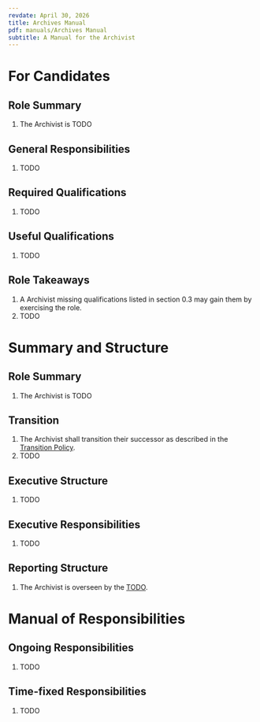 ```yaml
---
revdate: April 30, 2026
title: Archives Manual
pdf: manuals/Archives Manual
subtitle: A Manual for the Archivist
---
```


# For Candidates

## Role Summary
1. The Archivist is TODO

## General Responsibilities
1. TODO

## Required Qualifications
1. TODO

## Useful Qualifications
1. TODO

## Role Takeaways
1. A Archivist missing qualifications listed in section 0.3 may gain them by exercising the role.
1. TODO

# Summary and Structure

## Role Summary
1. The Archivist is TODO

## Transition
1. The Archivist shall transition their successor as described in the [Transition Policy](../policies/transition-policy.md).
1. TODO

## Executive Structure
1. TODO

## Executive Responsibilities
1. TODO

## Reporting Structure
1. The Archivist is overseen by the [TODO](TODO-manual.md).

# Manual of Responsibilities

## Ongoing Responsibilities
1. TODO

## Time-fixed Responsibilities
1. TODO
